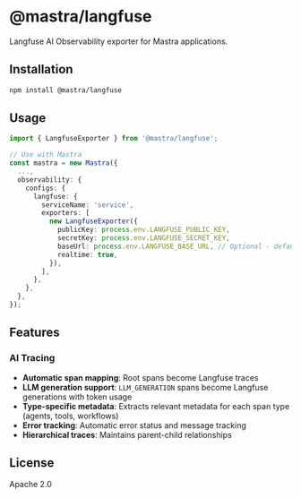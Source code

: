 # @mastra/langfuse

Langfuse AI Observability exporter for Mastra applications.

## Installation

```bash
npm install @mastra/langfuse
```

## Usage

```typescript
import { LangfuseExporter } from '@mastra/langfuse';

// Use with Mastra
const mastra = new Mastra({
  ...,
  observability: {
    configs: {
      langfuse: {
        serviceName: 'service',
        exporters: [
          new LangfuseExporter({
            publicKey: process.env.LANGFUSE_PUBLIC_KEY,
            secretKey: process.env.LANGFUSE_SECRET_KEY,
            baseUrl: process.env.LANGFUSE_BASE_URL, // Optional - defaults to Langfuse cloud
            realtime: true,
          }),
        ],
      },
    },
  },
});
```

## Features

### AI Tracing

- **Automatic span mapping**: Root spans become Langfuse traces
- **LLM generation support**: `LLM_GENERATION` spans become Langfuse generations with token usage
- **Type-specific metadata**: Extracts relevant metadata for each span type (agents, tools, workflows)
- **Error tracking**: Automatic error status and message tracking
- **Hierarchical traces**: Maintains parent-child relationships

## License

Apache 2.0
